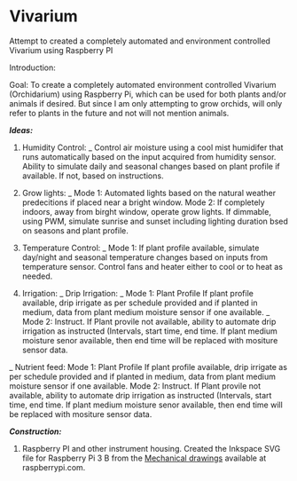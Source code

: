 # Vivarium
Attempt to created a completely automated and environment controlled Vivarium using Raspberry PI

Introduction:

  Goal: To create a completely automated environment controlled Vivarium (Orchidarium) using Raspberry Pi, which can be used for both plants and/or animals if desired. But since I am only attempting to grow orchids, will only refer to plants in the future and not will not mention animals.
  
  **_Ideas:_**
  1. Humidity Control:
  _  Control air moisture using a cool mist humidifer that runs automatically based on the input acquired from humidity sensor. Ability to simulate daily and seasonal changes based on plant profile if available. If not, based on instructions.
        
  2. Grow lights:
  _  Mode 1: Automated lights based on the natural weather predecitions if placed near a bright window.
    Mode 2: If completely indoors, away from birght window, operate grow lights. If dimmable, using PWM, simulate sunrise and sunset including lighting                 duration bsed on seasons and plant profile.
        
  3. Temperature Control:
  _   Mode 1: If plant profile available, simulate day/night and seasonal temperature changes based on inputs from temperature sensor. Control fans and heater either to cool or to heat as needed.
        
  4. Irrigation:
  _   Drip Irrigation:
      _  Mode 1: Plant Profile
           If plant profile available, drip irrigate as per schedule provided and if planted in medium, data from plant medium moisture sensor if one available.
      _  Mode 2: Instruct.
           If Plant provile not available, ability to automate drip irrigation as instructed (Intervals, start time, end time. If plant medium moisture senor available, then end time will be replaced with mositure sensor data.
                
 _    Nutrient feed:
        Mode 1: Plant Profile
           If plant profile available, drip irrigate as per schedule provided and if planted in medium, data from plant medium moisture sensor if one available.
        Mode 2: Instruct.
           If Plant provile not available, ability to automate drip irrigation as instructed (Intervals, start time, end time. If plant medium moisture senor available, then end time will be replaced with mositure sensor data.
                
**_Construction:_**

  1. Raspberry PI and other instrument housing.
     Created the Inkspace SVG file for Raspberry Pi 3 B from the [Mechanical drawings](https://www.raspberrypi.com/documentation/computers/raspberry-pi.html#schematics-and-mechanical-drawings) available at raspberrypi.com.
